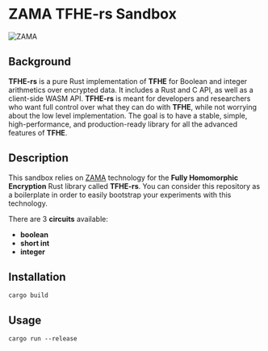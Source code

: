 # ZAMA TFHE-rs Sandbox

![ZAMA](https://801304998-files.gitbook.io/~/files/v0/b/gitbook-x-prod.appspot.com/o/spaces%2FZTH0QvT3qRVMHlneX3h5%2Fuploads%2Fgit-blob-38a3bd421919d4950aa21f138757da7b54532f87%2Ftfhe-rs-doc-home.png?alt=media "ZAMA")

## Background

**TFHE-rs** is a pure Rust implementation of **TFHE** for Boolean and integer arithmetics over encrypted data. It includes a Rust and C API, as well as a client-side WASM API.
**TFHE-rs** is meant for developers and researchers who want full control over what they can do with **TFHE**, while not worrying about the low level implementation.
The goal is to have a stable, simple, high-performance, and production-ready library for all the advanced features of **TFHE**.

## Description

This sandbox relies on [ZAMA](https://www.zama.ai/) technology for the **Fully Homomorphic Encryption** Rust library called **TFHE-rs**.
You can consider this repository as a boilerplate in order to easily bootstrap your experiments with this technology.

There are 3 **circuits** available:

* **boolean**
* **short int**
* **integer**

## Installation

```console
cargo build
```

## Usage

```console
cargo run --release
```
